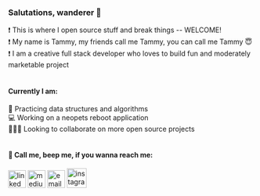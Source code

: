 

<!--
**tammycwong/tammycwong** is a ✨ _special_ ✨ repository because its `README.md` (this file) appears on your GitHub profile.

Here are some ideas to get you started:

- 🔭 I’m currently working on ...
- 🌱 I’m currently learning ...
- 👯 I’m looking to collaborate on ...
- 🤔 I’m looking for help with ...
- 💬 Ask me about ...
- 📫 How to reach me: ...
- 😄 Pronouns: ...
- ⚡ Fun fact: ...
-->

### Salutations, wanderer 👋
❗ This is where I open source stuff and break things -- WELCOME!
<br>
❗ My name is Tammy, my friends call me Tammy, you can call me Tammy 😇 
<br>
❗ I am a creative full stack developer who loves to build fun and moderately marketable project
<br>
<br>
#### Currently I am: 
🌱  Practicing data structures and algorithms 
<br>
💻  Working on a neopets reboot application
<br>
🧑‍🤝‍🧑 Looking to collaborate on more open source projects 
<br>
<br>

#### 🎵  Call me, beep me, if you wanna reach me:
<a href="https://linkedin.com/in/tammycwong"><img src="https://image.flaticon.com/icons/png/512/174/174857.png" width= "36px" height= "36px" alt="linked in"/></a>
<a href="https://tammycwong.medium.com/"><img src="https://user-images.githubusercontent.com/36799589/96227773-3acc6080-0fb2-11eb-837f-f5026d472969.jpg" height="36px" alt="medium"/></a>
<a href="mailto: tammycwong@gmail.com"><img src="https://www.freeiconspng.com/thumbs/gmail-icon/communication-gmail-icon-3.png" width="36px" height="36px" alt="email"/></a>
<a href="https://instagram.com/handsome_awkwrd/"><img src="https://i.pinimg.com/736x/2c/da/19/2cda1925dcf4fb8f0644413f49671ffa.jpg" width="40px" alt="instagram"/></a>
